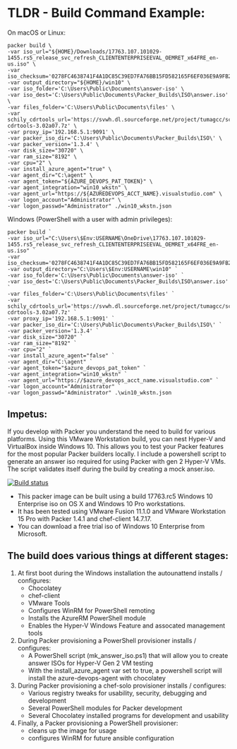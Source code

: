 # TLDR - Build Command Example:

On macOS or Linux:
```
packer build \
-var iso_url="${HOME}/Downloads/17763.107.101029-1455.rs5_release_svc_refresh_CLIENTENTERPRISEEVAL_OEMRET_x64FRE_en-us.iso" \
-var iso_checksum='0278FC4638741F4A1DC85C39ED7FA76BB15FD582165F6EF036E9A9FB2F029351' -var output_directory="${HOME}/win10" \
-var iso_folder='C:\Users\Public\Documents\answer-iso' \
-var iso_dest='C:\Users\Public\Documents\Packer_Builds\ISO\answer.iso' \
-var files_folder='C:\Users\Public\Documents\files' \
-var schily_cdrtools_url='https://svwh.dl.sourceforge.net/project/tumagcc/schily-cdrtools-3.02a07.7z' \
-var proxy_ip='192.168.5.1:9091' \
-var packer_iso_dir='C:\Users\Public\Documents\Packer_Builds\ISO\' \
-var packer_version='1.3.4' \
-var disk_size="30720" \
-var ram_size="8192" \
-var cpu="2" \
-var install_azure_agent="true" \
-var agent_dir="C:\agent" \
-var agent_token="${AZURE_DEVOPS_PAT_TOKEN}" \
-var agent_integration="win10_wkstn" \
-var agent_url="https://${AZUREDEVOPS_ACCT_NAME}.visualstudio.com" \
-var logon_account="Administrator" \
-var logon_passwd="Administrator" ./win10_wkstn.json
```

Windows (PowerShell with a user with admin privileges):

    packer build `
    -var iso_url="C:\Users\$Env:USERNAME\OneDrive\17763.107.101029-1455.rs5_release_svc_refresh_CLIENTENTERPRISEEVAL_OEMRET_x64FRE_en-us.iso" `
    -var iso_checksum='0278FC4638741F4A1DC85C39ED7FA76BB15FD582165F6EF036E9A9FB2F029351' -var output_directory="C:\Users\$Env:USERNAME\win10" `
    -var iso_folder='C:\Users\Public\Documents\answer-iso' `
    -var iso_dest='C:\Users\Public\Documents\Packer_Builds\ISO\answer.iso' `
    -var files_folder='C:\Users\Public\Documents\files' `
    -var schily_cdrtools_url='https://svwh.dl.sourceforge.net/project/tumagcc/schily-cdrtools-3.02a07.7z' ` 
    -var proxy_ip='192.168.5.1:9091' ` 
    -var packer_iso_dir='C:\Users\Public\Documents\Packer_Builds\ISO\' `
    -var packer_version='1.3.4' `
    -var disk_size="30720" `
    -var ram_size="8192" `
    -var cpu="2" `
    -var install_azure_agent="false" `
    -var agent_dir="C:\agent" `
    -var agent_token="$azure_devops_pat_token" `
    -var agent_integration="win10_wkstn" `
    -var agent_url="https://$azure_devops_acct_name.visualstudio.com" `
    -var logon_account="Administrator" `
    -var logon_passwd="Administrator" .\win10_wkstn.json

## Impetus:

If you develop with Packer you understand the need to build for various platforms. Using this VMware Workstation build, you can nest Hyper-V and VirtualBox inside Windows 10. This allows you to test your Packer features for the most popular Packer builders locally. I include a powershell script to generate an answer iso required for using Packer with gen 2 Hyper-V VMs. The script validates itself during the build by creating a mock anser.iso.

[![Build status](https://tymac.visualstudio.com/win10_wkstn/_apis/build/status/win10_wkstn-CI)](https://tymac.visualstudio.com/win10_wkstn/_build/latest?definitionId=-1)

* This packer image can be built using a build 17763.rc5 Windows 10 Enterprise iso on OS X and Windows 10 Pro workstations.
* It has been tested using VMware Fusion 11.1.0 and VMware Workstation 15 Pro with Packer 1.4.1 and chef-client 14.7.17.
* You can download a free trial iso of Windows 10 Enterprise from Microsoft.

## The build does various things at different stages:
1. At first boot during the Windows installation the autounattend installs / configures:
    * Chocolatey
    * chef-client
    * VMware Tools
    * Configures WinRM for PowerShell remoting
    * Installs the AzureRM PowerShell module
    * Enables the Hyper-V Windows Feature and assocated management tools
2. During Packer provisioning a PowerShell provisioner installs / configures:
    * A PowerShell script (mk_answer_iso.ps1) that will allow you to create answer ISOs for Hyper-V Gen 2 VM testing
    * With the install_azure_agent var set to true, a powershell script will install the azure-devops-agent with chocolatey
3. During Packer provisioning a chef-solo provisioner installs / configures:
    * Various registry tweaks for usability, security, debugging and development
    * Several PowerShell modules for Packer development
    * Several Chocolatey installed programs for development and usability
4. Finally, a Packer provisioning a PowerShell provisioner:
    * cleans up the image for usage
    * configures WinRM for future ansible configuration
